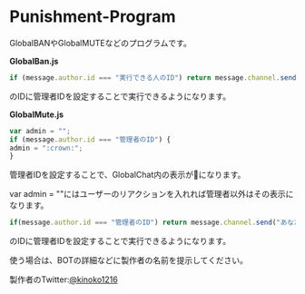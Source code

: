 # Punishment-Program
GlobalBANやGlobalMUTEなどのプログラムです。

**GlobalBan.js**
```js
if (message.author.id === "実行できる人のID") return message.channel.send("BOT管理者の使用権限がありません。");
```
のIDに管理者IDを設定することで実行できるようになります。

**GlobalMute.js**
```js
var admin = "";
if (message.author.id === "管理者のID") {
admin = ":crown:";
}
```
管理者IDを設定することで、GlobalChat内の表示が👑になります。

var admin = ""にはユーザーのリアクションを入れれば管理者以外はその表示になります。

```js
if(message.author.id === "管理者のID") return message.channel.send("あなたはBOT管理者ではありません");
```
のIDに管理者IDを設定することで実行できるようになります。

使う場合は、BOTの詳細などに製作者の名前を提示してください。

製作者のTwitter:[@kinoko1216](https://twitter.com/kinoko1216)
